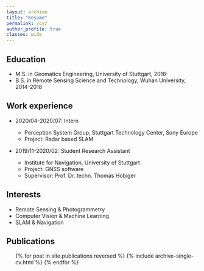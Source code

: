 ```yaml
---
layout: archive
title: "Resume"
permalink: /cv/
author_profile: true
classes: wide
---
```


Education
-----
* M.S. in Geomatics Engineering, University of Stuttgart, 2018-
* B.S. in Remote Sensing Science and Technology, Wuhan University, 2014-2018

Work experience
-----
* 2020/04-2020/07:  Intern
  * Perception System Group, Stuttgart Technology Center, Sony Europe
  * Project: Radar based SLAM

* 2019/11-2020/02:  Student Research Assistant
  * Institute for Navigation, University of Stuttgart
  * Project: GNSS software
  * Supervisor: Prof. Dr. techn. Thomas Hobiger
  
Interests
-----
* Remote Sensing & Photogrammetry
* Computer Vision & Machine Learning
* SLAM & Navigation

Publications
-----
  <ul>{% for post in site.publications reversed %}
    {% include archive-single-cv.html %}
  {% endfor %}</ul>
  

  

  

